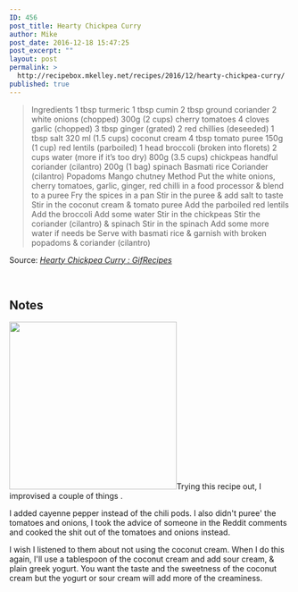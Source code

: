 ```yaml
---
ID: 456
post_title: Hearty Chickpea Curry
author: Mike
post_date: 2016-12-18 15:47:25
post_excerpt: ""
layout: post
permalink: >
  http://recipebox.mkelley.net/recipes/2016/12/hearty-chickpea-curry/
published: true
---
```

<blockquote>Ingredients
1 tbsp turmeric
1 tbsp cumin
2 tbsp ground coriander
2 white onions (chopped)
300g (2 cups) cherry tomatoes
4 cloves garlic (chopped)
3 tbsp ginger (grated)
2 red chillies (deseeded)
1 tbsp salt
320 ml (1.5 cups) coconut cream
4 tbsp tomato puree
150g (1 cup) red lentils (parboiled)
1 head broccoli (broken into florets)
2 cups water (more if it’s too dry)
800g (3.5 cups) chickpeas
handful coriander (cilantro)
200g (1 bag) spinach
Basmati rice
Coriander (cilantro)
Popadoms
Mango chutney
Method
Put the white onions, cherry tomatoes, garlic, ginger, red chilli in a food processor &amp; blend to a puree
Fry the spices in a pan
Stir in the puree &amp; add salt to taste
Stir in the coconut cream &amp; tomato puree
Add the parboiled red lentils
Add the broccoli
Add some water
Stir in the chickpeas
Stir the coriander (cilantro) &amp; spinach
Stir in the spinach
Add some more water if needs be
Serve with basmati rice &amp; garnish with broken popadoms &amp; coriander (cilantro)</blockquote>
Source: <em><a href="http://archive.is/MjYHO">Hearty Chickpea Curry : GifRecipes</a></em>

&nbsp;
<h2>Notes</h2>
<a href="http://recipebox.mkelley.net/wp-content/uploads/2016/12/hpMnPKj.gif"><img class="wp-image-464 size-medium alignright" src="http://recipebox.mkelley.net/wp-content/uploads/2016/12/hpMnPKj-300x300.gif" width="300" height="300" /></a>Trying this recipe out, I improvised a couple of things .

I added cayenne pepper instead of the chili pods. I also didn't puree' the tomatoes and onions, I took the advice of someone in the Reddit comments and cooked the shit out of the tomatoes and onions instead.

I wish I listened to them about not using the coconut cream. When I do this again, I'll use a tablespoon of the coconut cream and add sour cream, &amp; plain greek yogurt. You want the taste and the sweetness of the coconut cream but the yogurt or sour cream will add more of the creaminess.

&nbsp;